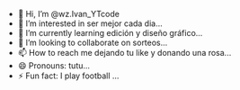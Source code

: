 - 👋 Hi, I’m @wz.Ivan_YTcode
- 👀 I’m interested in ser mejor cada dia...
- 🌱 I’m currently learning edición y diseño gráfico...
- 💞️ I’m looking to collaborate on sorteos...
- 📫 How to reach me dejando tu like y donando una rosa...
- 😄 Pronouns: tutu...
- ⚡ Fun fact: I play football ...

<!---
Ivancitocode/Ivancitocode is a ✨ special ✨ repository because its `README.md` (this file) appears on your GitHub profile.
You can click the Preview link to take a look at your changes.
--->
